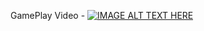 GamePlay Video - 
[![IMAGE ALT TEXT HERE](https://img.youtube.com/vi/53xXhhf6s7g/0.jpg)](https://www.youtube.com/watch?v=53xXhhf6s7g)
